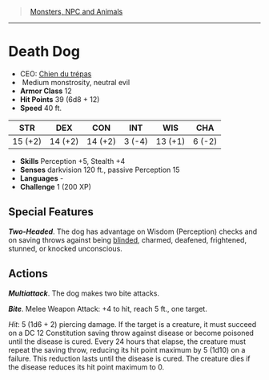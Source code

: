 ﻿---
!MonsterVO
Type: monstrosity
Size: Medium
Alignment: neutral evil
ArmorClass: 12
HitPoints: 39 (6d8 + 12)
Speed: 40 ft.
Strength: 15 (+2)
Dexterity: 14 (+2)
Constitution: 14 (+2)
Intelligence: ' 3 (-4)'
Wisdom: 13 (+1)
Charisma: ' 6 (-2)'
Skills: Perception +5, Stealth +4
Senses: darkvision 120 ft., passive Perception 15
Languages: '-'
Challenge: 1 (200 XP)
Id: monsters_vo.md#death-dog
ParentLink: monsters_vo.md#monsters-npc-and-animals
Name: Death Dog
ParentName: Monsters, NPC and Animals
NameLevel: 1
AltName: '[Chien du trépas](hd_monsters_chien_du_trepas.md)'
---
> [Monsters, NPC and Animals](srd_monsters.md)

---

# Death Dog

- CEO: [Chien du trépas](hd_monsters_chien_du_trepas.md)
-  Medium monstrosity, neutral evil
- **Armor Class** 12
- **Hit Points** 39 (6d8 + 12)
- **Speed** 40 ft.

|STR|DEX|CON|INT|WIS|CHA|
|---|---|---|---|---|---|
|15 (+2)|14 (+2)|14 (+2)| 3 (-4)|13 (+1)| 6 (-2)|

- **Skills** Perception +5, Stealth +4
- **Senses** darkvision 120 ft., passive Perception 15
- **Languages** -
- **Challenge** 1 (200 XP)

## Special Features

**_Two-Headed_**. The dog has advantage on Wisdom (Perception) checks and on saving throws against being [blinded](srd_conditions_blinded.md), charmed, deafened, frightened, stunned, or knocked unconscious.

## Actions

**_Multiattack_**. The dog makes two bite attacks.

**_Bite_**. Melee Weapon Attack: +4 to hit, reach 5 ft., one target.

_Hit_: 5 (1d6 + 2) piercing damage. If the target is a creature, it must succeed on a DC 12 Constitution saving throw against disease or become poisoned until the disease is cured. Every 24 hours that elapse, the creature must repeat the saving throw, reducing its hit point maximum by 5 (1d10) on a failure. This reduction lasts until the disease is cured. The creature dies if the disease reduces its hit point maximum to 0.

